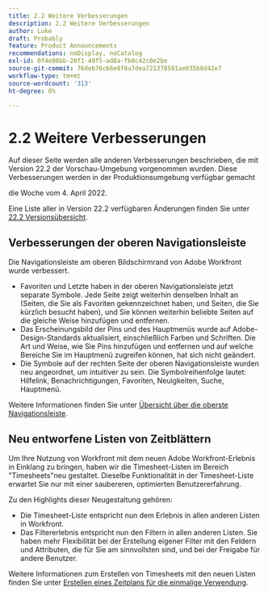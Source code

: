 ```yaml
---
title: 2.2 Weitere Verbesserungen
description: 2.2 Weitere Verbesserungen
author: Luke
draft: Probably
feature: Product Announcements
recommendations: noDisplay, noCatalog
exl-id: 0f4e08bb-20f1-49f5-ad8a-fb0c42c0e2be
source-git-commit: 76deb76c66e8f8a7dea721378591ae035b8d42e7
workflow-type: tm+mt
source-wordcount: '313'
ht-degree: 0%

---
```


# 2.2 Weitere Verbesserungen

Auf dieser Seite werden alle anderen Verbesserungen beschrieben, die mit Version 22.2 der Vorschau-Umgebung vorgenommen wurden. Diese Verbesserungen werden in der Produktionsumgebung verfügbar gemacht

<!--
<MadCap:conditionalText data-mc-conditions="QuicksilverOrClassic.Draft mode">
in January 2022
</MadCap:conditionalText>
-->

die Woche vom 4. April 2022.

Eine Liste aller in Version 22.2 verfügbaren Änderungen finden Sie unter [22.2 Versionsübersicht](../../../product-announcements/product-releases/22.2-release-activity/22-2-release-overview.md).

## Verbesserungen der oberen Navigationsleiste

Die Navigationsleiste am oberen Bildschirmrand von Adobe Workfront wurde verbessert.

* Favoriten und Letzte haben in der oberen Navigationsleiste jetzt separate Symbole. Jede Seite zeigt weiterhin denselben Inhalt an (Seiten, die Sie als Favoriten gekennzeichnet haben, und Seiten, die Sie kürzlich besucht haben), und Sie können weiterhin beliebte Seiten auf die gleiche Weise hinzufügen und entfernen.
* Das Erscheinungsbild der Pins und des Hauptmenüs wurde auf Adobe-Design-Standards aktualisiert, einschließlich Farben und Schriften. Die Art und Weise, wie Sie Pins hinzufügen und entfernen und auf welche Bereiche Sie im Hauptmenü zugreifen können, hat sich nicht geändert.
* Die Symbole auf der rechten Seite der oberen Navigationsleiste wurden neu angeordnet, um intuitiver zu sein. Die Symbolreihenfolge lautet: Hilfelink, Benachrichtigungen, Favoriten, Neuigkeiten, Suche, Hauptmenü.

Weitere Informationen finden Sie unter [Übersicht über die oberste Navigationsleiste](../../../workfront-basics/the-new-workfront-experience/global-navigation-overview.md).

## Neu entworfene Listen von Zeitblättern

Um Ihre Nutzung von Workfront mit dem neuen Adobe Workfront-Erlebnis in Einklang zu bringen, haben wir die Timesheet-Listen im Bereich &quot;Timesheets&quot;neu gestaltet. Dieselbe Funktionalität in der Timesheet-Liste erwartet Sie nur mit einer saubereren, optimierten Benutzererfahrung.

Zu den Highlights dieser Neugestaltung gehören:

* Die Timesheet-Liste entspricht nun dem Erlebnis in allen anderen Listen in Workfront.
* Das Filtererlebnis entspricht nun den Filtern in allen anderen Listen. Sie haben mehr Flexibilität bei der Erstellung eigener Filter mit den Feldern und Attributen, die für Sie am sinnvollsten sind, und bei der Freigabe für andere Benutzer.

Weitere Informationen zum Erstellen von Timesheets mit den neuen Listen finden Sie unter [Erstellen eines Zeitplans für die einmalige Verwendung](../../../timesheets/create-and-manage-timesheets/create-tmshts.md).

